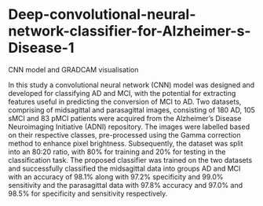# Deep-convolutional-neural-network-classifier-for-Alzheimer-s-Disease-1
CNN model and GRADCAM visualisation

In this study a convolutional neural network (CNN) model was designed and developed for classifying AD and MCI, with the potential for extracting features useful in predicting the conversion of MCI to AD. Two datasets, comprising of midsagittal and parasagittal images, consisting of 180 AD, 105 sMCI and 83 pMCI patients were acquired from the Alzheimer’s Disease Neuroimaging Initiative (ADNI) repository. The images were labelled based on their respective classes, pre-processed using the Gamma correction method to enhance pixel brightness. Subsequently, the dataset was split into an 80:20 ratio, with 80% for training and 20% for testing in the classification task. The proposed classifier was trained on the two datasets and successfully classified the midsagittal data into groups AD and MCI with an accuracy of 98.1% along with 97.2% specificity and 99.0% sensitivity and the parasagittal data with 97.8% accuracy and 97.0% and 98.5% for specificity and sensitivity respectively.

